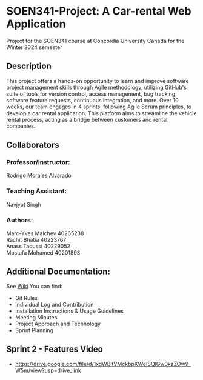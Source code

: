# SOEN341-Project: A Car-rental Web Application
Project for the SOEN341 course at Concordia University Canada for the Winter 2024 semester

## Description
This project offers a hands-on opportunity to learn and improve software project management skills through Agile methodology, utilizing GitHub's suite of tools for version control, access management, bug tracking, software feature requests, continuous integration, and more. Over 10 weeks, our team engages in 4 sprints, following Agile Scrum principles, to develop a car rental application. This platform aims to streamline the vehicle rental process, acting as a bridge between customers and rental companies.

## Collaborators
### Professor/Instructor:
Rodrigo Morales Alvarado

### Teaching Assistant:
Navjyot Singh

### Authors:
Marc-Yves Malchev 40265238     
Rachit Bhatia 40223767  
Anass Taoussi 40229052   
Mostafa Mohamed 40201893 


## Additional Documentation:
See [Wiki](https://github.com/Sawanoza/Ace-soen341projectW2024/wiki)
You can find:
- Git Rules
- Individual Log and Contribution
- Installation Instructions & Usage Guidelines
- Meeting Minutes
- Project Approach and Technology
- Sprint Planning

## Sprint 2 - Features Video
- https://drive.google.com/file/d/1xdWBitVMckbpKWeISQlGw0kzZOw9-W5m/view?usp=drive_link
